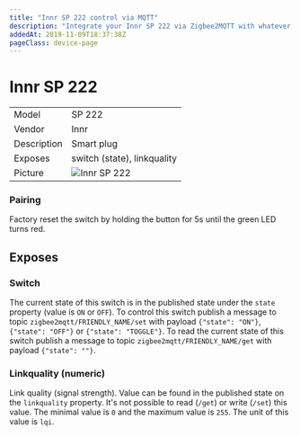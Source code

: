 ```yaml
---
title: "Innr SP 222 control via MQTT"
description: "Integrate your Innr SP 222 via Zigbee2MQTT with whatever smart home infrastructure you are using without the vendor's bridge or gateway."
addedAt: 2019-11-09T18:37:38Z
pageClass: device-page
---
```


<!-- !!!! -->
<!-- ATTENTION: This file is auto-generated through docgen! -->
<!-- You can only edit the "Notes"-Section between the two comment lines "Notes BEGIN" and "Notes END". -->
<!-- Do not use h1 or h2 heading within "## Notes"-Section. -->
<!-- !!!! -->

# Innr SP 222

|     |     |
|-----|-----|
| Model | SP 222  |
| Vendor  | Innr  |
| Description | Smart plug |
| Exposes | switch (state), linkquality |
| Picture | ![Innr SP 222](https://www.zigbee2mqtt.io/images/devices/SP-222.jpg) |


<!-- Notes BEGIN: You can edit here. Add "## Notes" headline if not already present. -->

### Pairing 
Factory reset the switch by holding the button for 5s until the green LED turns red.


<!-- Notes END: Do not edit below this line -->



## Exposes

### Switch 
The current state of this switch is in the published state under the `state` property (value is `ON` or `OFF`).
To control this switch publish a message to topic `zigbee2mqtt/FRIENDLY_NAME/set` with payload `{"state": "ON"}`, `{"state": "OFF"}` or `{"state": "TOGGLE"}`.
To read the current state of this switch publish a message to topic `zigbee2mqtt/FRIENDLY_NAME/get` with payload `{"state": ""}`.

### Linkquality (numeric)
Link quality (signal strength).
Value can be found in the published state on the `linkquality` property.
It's not possible to read (`/get`) or write (`/set`) this value.
The minimal value is `0` and the maximum value is `255`.
The unit of this value is `lqi`.

